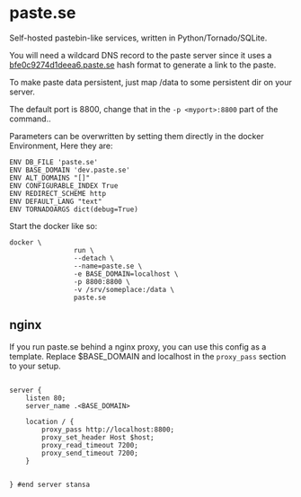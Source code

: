 # paste.se

Self-hosted pastebin-like services, written in Python/Tornado/SQLite.

You will need a wildcard DNS record to the paste server since it uses a [bfe0c9274d1deea6.paste.se](https://bfe0c9274d1deea6.paste.se/) hash format to generate a link to the paste.

To make paste data persistent, just map /data to some persistent dir on your server.

The default port is 8800, change that in the `-p <myport>:8800` part of the command..

Parameters can be overwritten by setting them directly in the docker Environment, Here they are:
```
ENV DB_FILE 'paste.se'
ENV BASE_DOMAIN 'dev.paste.se'
ENV ALT_DOMAINS "[]"
ENV CONFIGURABLE_INDEX True
ENV REDIRECT_SCHEME http
ENV DEFAULT_LANG "text"
ENV TORNADOARGS dict(debug=True)
```

Start the docker like so:
```docker
docker \
                run \
                --detach \
                --name=paste.se \
                -e BASE_DOMAIN=localhost \
                -p 8800:8800 \
                -v /srv/someplace:/data \
                paste.se
```

## nginx

If you run paste.se behind a nginx proxy, you can use this config as a template. Replace $BASE_DOMAIN and localhost in the `proxy_pass` section to your setup.

```nginx

server {
    listen 80;
    server_name .<BASE_DOMAIN>

    location / {
        proxy_pass http://localhost:8800;
        proxy_set_header Host $host;
        proxy_read_timeout 7200;
        proxy_send_timeout 7200;
    }


} #end server stansa
```

